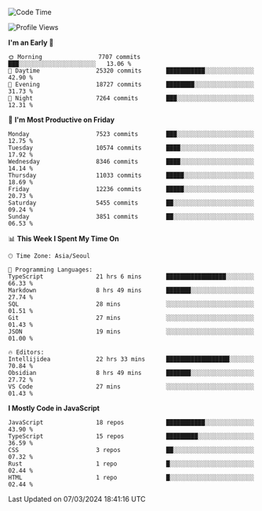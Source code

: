 <!--START_SECTION:waka-->
![Code Time](http://img.shields.io/badge/Code%20Time-5%2C745%20hrs%2051%20mins-blue)

![Profile Views](http://img.shields.io/badge/Profile%20Views-0-blue)

**I'm an Early 🐤** 

```text
🌞 Morning                7707 commits        ███░░░░░░░░░░░░░░░░░░░░░░   13.06 % 
🌆 Daytime                25320 commits       ███████████░░░░░░░░░░░░░░   42.90 % 
🌃 Evening                18727 commits       ████████░░░░░░░░░░░░░░░░░   31.73 % 
🌙 Night                  7264 commits        ███░░░░░░░░░░░░░░░░░░░░░░   12.31 % 
```
📅 **I'm Most Productive on Friday** 

```text
Monday                   7523 commits        ███░░░░░░░░░░░░░░░░░░░░░░   12.75 % 
Tuesday                  10574 commits       ████░░░░░░░░░░░░░░░░░░░░░   17.92 % 
Wednesday                8346 commits        ████░░░░░░░░░░░░░░░░░░░░░   14.14 % 
Thursday                 11033 commits       █████░░░░░░░░░░░░░░░░░░░░   18.69 % 
Friday                   12236 commits       █████░░░░░░░░░░░░░░░░░░░░   20.73 % 
Saturday                 5455 commits        ██░░░░░░░░░░░░░░░░░░░░░░░   09.24 % 
Sunday                   3851 commits        ██░░░░░░░░░░░░░░░░░░░░░░░   06.53 % 
```


📊 **This Week I Spent My Time On** 

```text
🕑︎ Time Zone: Asia/Seoul

💬 Programming Languages: 
TypeScript               21 hrs 6 mins       █████████████████░░░░░░░░   66.33 % 
Markdown                 8 hrs 49 mins       ███████░░░░░░░░░░░░░░░░░░   27.74 % 
SQL                      28 mins             ░░░░░░░░░░░░░░░░░░░░░░░░░   01.51 % 
Git                      27 mins             ░░░░░░░░░░░░░░░░░░░░░░░░░   01.43 % 
JSON                     19 mins             ░░░░░░░░░░░░░░░░░░░░░░░░░   01.00 % 

🔥 Editors: 
Intellijidea             22 hrs 33 mins      ██████████████████░░░░░░░   70.84 % 
Obsidian                 8 hrs 49 mins       ███████░░░░░░░░░░░░░░░░░░   27.72 % 
VS Code                  27 mins             ░░░░░░░░░░░░░░░░░░░░░░░░░   01.43 % 
```

**I Mostly Code in JavaScript** 

```text
JavaScript               18 repos            ███████████░░░░░░░░░░░░░░   43.90 % 
TypeScript               15 repos            █████████░░░░░░░░░░░░░░░░   36.59 % 
CSS                      3 repos             ██░░░░░░░░░░░░░░░░░░░░░░░   07.32 % 
Rust                     1 repo              █░░░░░░░░░░░░░░░░░░░░░░░░   02.44 % 
HTML                     1 repo              █░░░░░░░░░░░░░░░░░░░░░░░░   02.44 % 
```




 Last Updated on 07/03/2024 18:41:16 UTC
<!--END_SECTION:waka-->
